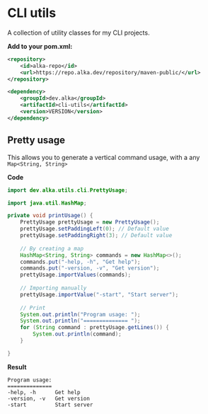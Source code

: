 # CLI utils
A collection of utility classes for my CLI projects.

**Add to your pom.xml:**
````xml
<repository>
    <id>alka-repo</id>
    <url>https://repo.alka.dev/repository/maven-public/</url>
</repository>

<dependency>
    <groupId>dev.alka</groupId>
    <artifactId>cli-utils</artifactId>
    <version>VERSION</version>
</dependency>
````

## Pretty usage
This allows you to generate a vertical command usage, with a any `Map<String, String>`

**Code**
````java
import dev.alka.utils.cli.PrettyUsage;

import java.util.HashMap;

private void printUsage() {
    PrettyUsage prettyUsage = new PrettyUsage();
    prettyUsage.setPaddingLeft(0); // Default value
    prettyUsage.setPaddingRight(3); // Default value
    
    // By creating a map
    HashMap<String, String> commands = new HashMap<>();
    commands.put("-help, -h", "Get help");
    commands.put("-version, -v", "Get version");
    prettyUsage.importValues(commands);
    
    // Importing manually
    prettyUsage.importValue("-start", "Start server");
    
    // Print
    System.out.println("Program usage: ");
    System.out.println("============== ");
    for (String command : prettyUsage.getLines()) {
        System.out.println(command);
    }

}
````

**Result**
````
Program usage:
============== 
-help, -h      Get help
-version, -v   Get version
-start         Start server
````